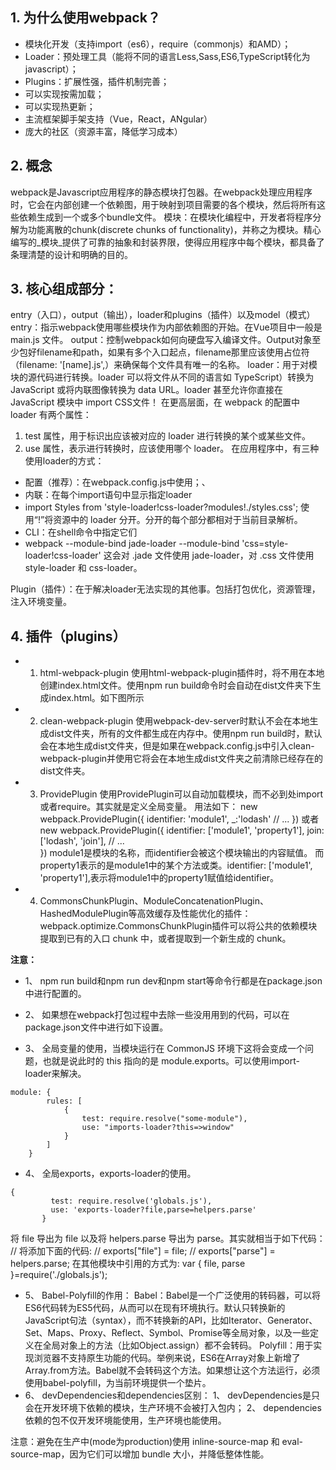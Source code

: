 ## 1.	为什么使用webpack？
+	模块化开发（支持import（es6），require（commonjs）和AMD）；
+	Loader：预处理工具（能将不同的语言Less,Sass,ES6,TypeScript转化为javascript）；
+	Plugins：扩展性强，插件机制完善；
+	可以实现按需加载；
+	可以实现热更新；
+	主流框架脚手架支持（Vue，React，ANgular）
+	庞大的社区（资源丰富，降低学习成本）
## 2.	概念
webpack是Javascript应用程序的静态模块打包器。在webpack处理应用程序时，它会在内部创建一个依赖图，用于映射到项目需要的各个模块，然后将所有这些依赖生成到一个或多个bundle文件。
模块：在模块化编程中，开发者将程序分解为功能离散的chunk(discrete chunks of functionality)，并称之为模块。精心编写的_模块_提供了可靠的抽象和封装界限，使得应用程序中每个模块，都具备了条理清楚的设计和明确的目的。
## 3.	核心组成部分：
entry（入口），output（输出），loader和plugins（插件）以及model（模式）
entry：指示webpack使用哪些模块作为内部依赖图的开始。在Vue项目中一般是main.js 文件。
output：控制webpack如何向硬盘写入编译文件。Output对象至少包好filename和path，如果有多个入口起点，filename那里应该使用占位符（filename: '[name].js',）来确保每个文件具有唯一的名称。
loader：用于对模块的源代码进行转换。loader 可以将文件从不同的语言如 TypeScript）转换为 JavaScript 或将内联图像转换为 data URL。loader 甚至允许你直接在 JavaScript 模块中 import CSS文件！
在更高层面，在 webpack 的配置中 loader 有两个属性：
1.	test 属性，用于标识出应该被对应的 loader 进行转换的某个或某些文件。
2.	use 属性，表示进行转换时，应该使用哪个 loader。
在应用程序中，有三种使用loader的方式：
+	配置（推荐）：在webpack.config.js中使用；、
+	内联：在每个import语句中显示指定loader
+	import Styles from 'style-loader!css-loader?modules!./styles.css';
使用“!”将资源中的 loader 分开。分开的每个部分都相对于当前目录解析。
+	CLI：在shell命令中指定它们
+	webpack --module-bind jade-loader --module-bind 'css=style-loader!css-loader'
这会对 .jade 文件使用 jade-loader，对 .css 文件使用 style-loader 和 css-loader。

Plugin（插件）：在于解决loader无法实现的其他事。包括打包优化，资源管理，注入环境变量。
## 4.	插件（plugins）
+ 1.	html-webpack-plugin
使用html-webpack-plugin插件时，将不用在本地创建index.html文件。使用npm run build命令时会自动在dist文件夹下生成index.html。如下图所示

+ 2.	clean-webpack-plugin
使用webpack-dev-server时默认不会在本地生成dist文件夹，所有的文件都生成在内存中。使用npm run build时，默认会在本地生成dist文件夹，但是如果在webpack.config.js中引入clean-webpack-plugin并使用它将会在本地生成dist文件夹之前清除已经存在的dist文件夹。

+ 3.	ProvidePlugin
使用ProvidePlugin可以自动加载模块，而不必到处import或者require。其实就是定义全局变量。
用法如下：
new webpack.ProvidePlugin({
  identifier: 'module1',
  _:'lodash'
  // ...
})
或者
new webpack.ProvidePlugin({
  identifier: ['module1', 'property1'],
  join: ['lodash', 'join'],
  // ...	
})
module1是模块的名称，而identifier会被这个模块输出的内容赋值。
而property1表示的是module1中的某个方法或类。identifier: ['module1', 'property1'],表示将module1中的property1赋值给identifier。
+ 4.	CommonsChunkPlugin、ModuleConcatenationPlugin、HashedModulePlugin等高效缓存及性能优化的插件：
webpack.optimize.CommonsChunkPlugin插件可以将公共的依赖模块提取到已有的入口 chunk 中，或者提取到一个新生成的 chunk。




**注意：**
+ 1、	npm run build和npm run dev和npm start等命令行都是在package.json中进行配置的。

+ 2、	如果想在webpack打包过程中去除一些没用用到的代码，可以在package.json文件中进行如下设置。

+ 3、	全局变量的使用，当模块运行在 CommonJS 环境下这将会变成一个问题，也就是说此时的 this 指向的是 module.exports。可以使用import-loader来解决。
```
module: {
        rules: [
            {
                test: require.resolve("some-module"),
                use: "imports-loader?this=>window"
            }
        ]
    }
```
+ 4、	全局exports，exports-loader的使用。
```
{
         test: require.resolve('globals.js'),
         use: 'exports-loader?file,parse=helpers.parse'
       }
```
将 file 导出为 file 以及将 helpers.parse 导出为 parse。其实就相当于如下代码：
//  将添加下面的代码:
//  exports["file"] = file;
//  exports["parse"] = helpers.parse;
在其他模块中引用的方式为:
var  { file, parse }=require('./globals.js');
+ 5、	Babel-Polyfill的作用：
Babel：Babel是一个广泛使用的转码器，可以将ES6代码转为ES5代码，从而可以在现有环境执行。默认只转换新的JavaScript句法（syntax），而不转换新的API，比如Iterator、Generator、Set、Maps、Proxy、Reflect、Symbol、Promise等全局对象，以及一些定义在全局对象上的方法（比如Object.assign）都不会转码。
Polyfill：用于实现浏览器不支持原生功能的代码。举例来说，ES6在Array对象上新增了Array.from方法。Babel就不会转码这个方法。如果想让这个方法运行，必须使用babel-polyfill，为当前环境提供一个垫片。
+ 6、	devDependencies和dependencies区别：
1、	devDependencies是只会在开发环境下依赖的模块，生产环境不会被打入包内；
2、	dependencies依赖的包不仅开发环境能使用，生产环境也能使用。

注意：避免在生产中(mode为production)使用 inline-source-map 和 eval-source-map，因为它们可以增加 bundle 大小，并降低整体性能。